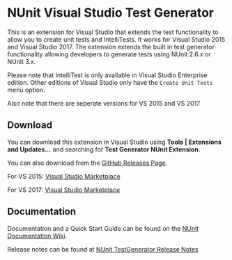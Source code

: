 # NUnit Visual Studio Test Generator

This is an extension for Visual Studio that extends
the test functionality to allow you to create unit tests and IntelliTests.
It works for Visual Studio 2015 and Visual Studio 2017. 
The extension extends the built in test generator functionality allowing
developers to generate tests using NUnit 2.6.x or NUnit 3.x.

Please note that IntelliTest is only available in Visual
Studio Enterprise edition. Other editions of Visual Studio 
only have the `Create Unit Tests` menu option.

Also note that there are seperate versions for VS 2015 and VS 2017

## Download

You can download this extension in Visual Studio using **Tools | Extensions and Updates...**
and searching for **Test Generator NUnit Extension**. 

You can also download from the [GitHub Releases Page](https://github.com/nunit/nunit-vs-testgenerator/releases).

For VS 2015:
[Visual Studio Marketplace](https://marketplace.visualstudio.com/items?itemName=NUnitDevelopers.TestGeneratorNUnitextension) 


For VS 2017:
[Visual Studio Marketplace](https://marketplace.visualstudio.com/items?itemName=NUnitDevelopers.TestGeneratorNUnitextension-18371)


## Documentation

Documentation and a Quick Start Guide can be found on the [NUnit Documentation Wiki](https://github.com/nunit/docs/wiki/Visual-Studio-Test-Generator).

Release notes can be found at [NUnit TestGenerator Release Notes](https://github.com/nunit/docs/wiki/TestGenerator-Release-Notes)
